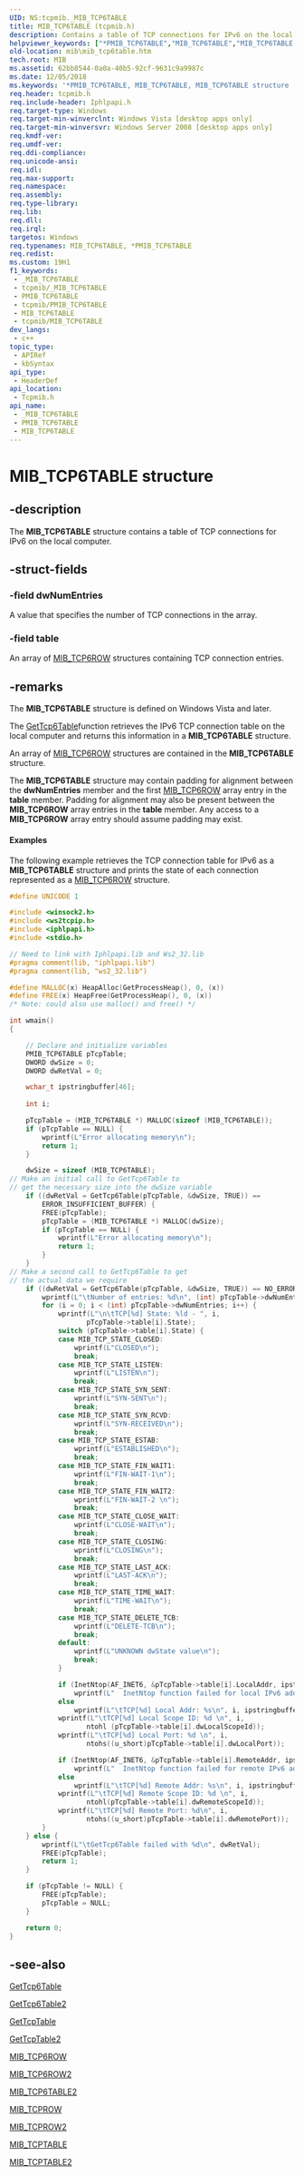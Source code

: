 ```yaml
---
UID: NS:tcpmib._MIB_TCP6TABLE
title: MIB_TCP6TABLE (tcpmib.h)
description: Contains a table of TCP connections for IPv6 on the local computer.
helpviewer_keywords: ["*PMIB_TCP6TABLE","MIB_TCP6TABLE","MIB_TCP6TABLE structure [MIB]","PMIB_TCP6TABLE","PMIB_TCP6TABLE structure pointer [MIB]","mib.mib_tcp6table","tcpmib/MIB_TCP6TABLE","tcpmib/PMIB_TCP6TABLE"]
old-location: mib\mib_tcp6table.htm
tech.root: MIB
ms.assetid: 62bb8544-0a0a-40b5-92cf-9631c9a9987c
ms.date: 12/05/2018
ms.keywords: '*PMIB_TCP6TABLE, MIB_TCP6TABLE, MIB_TCP6TABLE structure [MIB], PMIB_TCP6TABLE, PMIB_TCP6TABLE structure pointer [MIB], mib.mib_tcp6table, tcpmib/MIB_TCP6TABLE, tcpmib/PMIB_TCP6TABLE'
req.header: tcpmib.h
req.include-header: Iphlpapi.h
req.target-type: Windows
req.target-min-winverclnt: Windows Vista [desktop apps only]
req.target-min-winversvr: Windows Server 2008 [desktop apps only]
req.kmdf-ver: 
req.umdf-ver: 
req.ddi-compliance: 
req.unicode-ansi: 
req.idl: 
req.max-support: 
req.namespace: 
req.assembly: 
req.type-library: 
req.lib: 
req.dll: 
req.irql: 
targetos: Windows
req.typenames: MIB_TCP6TABLE, *PMIB_TCP6TABLE
req.redist: 
ms.custom: 19H1
f1_keywords:
 - _MIB_TCP6TABLE
 - tcpmib/_MIB_TCP6TABLE
 - PMIB_TCP6TABLE
 - tcpmib/PMIB_TCP6TABLE
 - MIB_TCP6TABLE
 - tcpmib/MIB_TCP6TABLE
dev_langs:
 - c++
topic_type:
 - APIRef
 - kbSyntax
api_type:
 - HeaderDef
api_location:
 - Tcpmib.h
api_name:
 - _MIB_TCP6TABLE
 - PMIB_TCP6TABLE
 - MIB_TCP6TABLE
---
```


# MIB_TCP6TABLE structure


## -description

The 
<b>MIB_TCP6TABLE</b> structure contains a table of TCP connections for IPv6 on the local computer.

## -struct-fields

### -field dwNumEntries

A value that specifies the number of TCP connections in the array.

### -field table

An array of 
<a href="/windows/desktop/api/tcpmib/ns-tcpmib-mib_tcp6row">MIB_TCP6ROW</a> structures containing TCP connection entries.

## -remarks

The <b>MIB_TCP6TABLE</b> structure is defined on Windows Vista and later. 

The <a href="/windows/desktop/api/iphlpapi/nf-iphlpapi-gettcp6table">GetTcp6Table</a>function retrieves the IPv6 TCP connection table on the local computer and returns this information in a <b>MIB_TCP6TABLE</b> structure. 

An array of <a href="/windows/desktop/api/tcpmib/ns-tcpmib-mib_tcp6row">MIB_TCP6ROW</a> structures are contained in the <b>MIB_TCP6TABLE</b> structure. 

The <b>MIB_TCP6TABLE</b> structure may contain padding for alignment between the <b>dwNumEntries</b> member and the first <a href="/windows/desktop/api/tcpmib/ns-tcpmib-mib_tcp6row">MIB_TCP6ROW</a> array entry in the <b>table</b> member. Padding for alignment may also be present between the <b>MIB_TCP6ROW</b> array entries in the <b>table</b> member. Any access to a <b>MIB_TCP6ROW</b> array entry should assume  padding may exist. 




#### Examples

The following example retrieves the TCP connection table for IPv6 as a <b>MIB_TCP6TABLE</b> structure and prints the state of each connection represented as a <a href="/windows/desktop/api/tcpmib/ns-tcpmib-mib_tcp6row">MIB_TCP6ROW</a> structure.


```cpp
#define UNICODE 1

#include <winsock2.h>
#include <ws2tcpip.h>
#include <iphlpapi.h>
#include <stdio.h>

// Need to link with Iphlpapi.lib and Ws2_32.lib
#pragma comment(lib, "iphlpapi.lib")
#pragma comment(lib, "ws2_32.lib")

#define MALLOC(x) HeapAlloc(GetProcessHeap(), 0, (x))
#define FREE(x) HeapFree(GetProcessHeap(), 0, (x))
/* Note: could also use malloc() and free() */

int wmain()
{

    // Declare and initialize variables
    PMIB_TCP6TABLE pTcpTable;
    DWORD dwSize = 0;
    DWORD dwRetVal = 0;

    wchar_t ipstringbuffer[46];
    
    int i;

    pTcpTable = (MIB_TCP6TABLE *) MALLOC(sizeof (MIB_TCP6TABLE));
    if (pTcpTable == NULL) {
        wprintf(L"Error allocating memory\n");
        return 1;
    }

    dwSize = sizeof (MIB_TCP6TABLE);
// Make an initial call to GetTcp6Table to
// get the necessary size into the dwSize variable
    if ((dwRetVal = GetTcp6Table(pTcpTable, &dwSize, TRUE)) ==
        ERROR_INSUFFICIENT_BUFFER) {
        FREE(pTcpTable);
        pTcpTable = (MIB_TCP6TABLE *) MALLOC(dwSize);
        if (pTcpTable == NULL) {
            wprintf(L"Error allocating memory\n");
            return 1;
        }
    }
// Make a second call to GetTcp6Table to get
// the actual data we require
    if ((dwRetVal = GetTcp6Table(pTcpTable, &dwSize, TRUE)) == NO_ERROR) {
        wprintf(L"\tNumber of entries: %d\n", (int) pTcpTable->dwNumEntries);
        for (i = 0; i < (int) pTcpTable->dwNumEntries; i++) {
            wprintf(L"\n\tTCP[%d] State: %ld - ", i,
                   pTcpTable->table[i].State);
            switch (pTcpTable->table[i].State) {
            case MIB_TCP_STATE_CLOSED:
                wprintf(L"CLOSED\n");
                break;
            case MIB_TCP_STATE_LISTEN:
                wprintf(L"LISTEN\n");
                break;
            case MIB_TCP_STATE_SYN_SENT:
                wprintf(L"SYN-SENT\n");
                break;
            case MIB_TCP_STATE_SYN_RCVD:
                wprintf(L"SYN-RECEIVED\n");
                break;
            case MIB_TCP_STATE_ESTAB:
                wprintf(L"ESTABLISHED\n");
                break;
            case MIB_TCP_STATE_FIN_WAIT1:
                wprintf(L"FIN-WAIT-1\n");
                break;
            case MIB_TCP_STATE_FIN_WAIT2:
                wprintf(L"FIN-WAIT-2 \n");
                break;
            case MIB_TCP_STATE_CLOSE_WAIT:
                wprintf(L"CLOSE-WAIT\n");
                break;
            case MIB_TCP_STATE_CLOSING:
                wprintf(L"CLOSING\n");
                break;
            case MIB_TCP_STATE_LAST_ACK:
                wprintf(L"LAST-ACK\n");
                break;
            case MIB_TCP_STATE_TIME_WAIT:
                wprintf(L"TIME-WAIT\n");
                break;
            case MIB_TCP_STATE_DELETE_TCB:
                wprintf(L"DELETE-TCB\n");
                break;
            default:
                wprintf(L"UNKNOWN dwState value\n");
                break;
            }

            if (InetNtop(AF_INET6, &pTcpTable->table[i].LocalAddr, ipstringbuffer, 46) == NULL)
                wprintf(L"  InetNtop function failed for local IPv6 address\n");
            else     
                wprintf(L"\tTCP[%d] Local Addr: %s\n", i, ipstringbuffer);
            wprintf(L"\tTCP[%d] Local Scope ID: %d \n", i,
                   ntohl (pTcpTable->table[i].dwLocalScopeId));
            wprintf(L"\tTCP[%d] Local Port: %d \n", i,
                   ntohs((u_short)pTcpTable->table[i].dwLocalPort));

            if (InetNtop(AF_INET6, &pTcpTable->table[i].RemoteAddr, ipstringbuffer, 46) == NULL)
                wprintf(L"  InetNtop function failed for remote IPv6 address\n");
            else     
                wprintf(L"\tTCP[%d] Remote Addr: %s\n", i, ipstringbuffer);
            wprintf(L"\tTCP[%d] Remote Scope ID: %d \n", i,
                   ntohl(pTcpTable->table[i].dwRemoteScopeId));
            wprintf(L"\tTCP[%d] Remote Port: %d\n", i,
                   ntohs((u_short)pTcpTable->table[i].dwRemotePort));
        }
    } else {
        wprintf(L"\tGetTcp6Table failed with %d\n", dwRetVal);
        FREE(pTcpTable);
        return 1;
    }

    if (pTcpTable != NULL) {
        FREE(pTcpTable);
        pTcpTable = NULL;
    }

    return 0;    
}

```

## -see-also

<a href="/windows/desktop/api/iphlpapi/nf-iphlpapi-gettcp6table">GetTcp6Table</a>



<a href="/windows/desktop/api/iphlpapi/nf-iphlpapi-gettcp6table2">GetTcp6Table2</a>



<a href="/windows/desktop/api/iphlpapi/nf-iphlpapi-gettcptable">GetTcpTable</a>



<a href="/windows/desktop/api/iphlpapi/nf-iphlpapi-gettcptable2">GetTcpTable2</a>



<a href="/windows/desktop/api/tcpmib/ns-tcpmib-mib_tcp6row">MIB_TCP6ROW</a>



<a href="/windows/desktop/api/tcpmib/ns-tcpmib-mib_tcp6row2">MIB_TCP6ROW2</a>



<a href="/windows/desktop/api/tcpmib/ns-tcpmib-mib_tcp6table2">MIB_TCP6TABLE2</a>



<a href="/windows/desktop/api/tcpmib/ns-tcpmib-mib_tcprow_lh">MIB_TCPROW</a>



<a href="/windows/desktop/api/tcpmib/ns-tcpmib-mib_tcprow2">MIB_TCPROW2</a>



<a href="/windows/desktop/api/tcpmib/ns-tcpmib-mib_tcptable">MIB_TCPTABLE</a>



<a href="/windows/desktop/api/tcpmib/ns-tcpmib-mib_tcptable2">MIB_TCPTABLE2</a>

